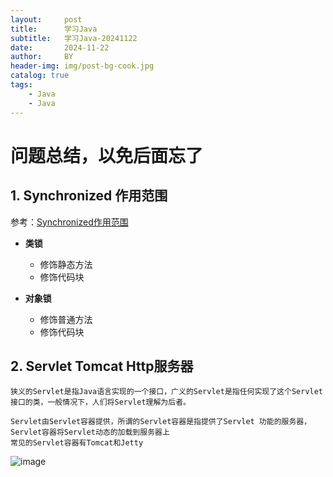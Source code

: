 ```yaml
---
layout:     post
title:      学习Java
subtitle:   学习Java-20241122
date:       2024-11-22
author:     BY
header-img: img/post-bg-cook.jpg
catalog: true
tags:
    - Java
    - Java
---
```



<h1> 问题总结，以免后面忘了  </h1>


## 1. **Synchronized 作用范围**

   参考：[Synchronized作用范围](https://cloud.tencent.com/developer/article/2184243)

   - **类锁**
     - 修饰静态方法
     - 修饰代码块
     
   - **对象锁**
     - 修饰普通方法
     - 修饰代码块
    

## 2. **Servlet Tomcat Http服务器**
    
    狭义的Servlet是指Java语言实现的一个接口，广义的Servlet是指任何实现了这个Servlet接口的类，一般情况下，人们将Servlet理解为后者。  

    Servlet由Servlet容器提供，所谓的Servlet容器是指提供了Servlet 功能的服务器，Servlet容器将Servlet动态的加载到服务器上
    常见的Servlet容器有Tomcat和Jetty

    
![image](https://github.com/user-attachments/assets/5e32ba2b-e286-4e34-9a70-337ba54ddd08)




